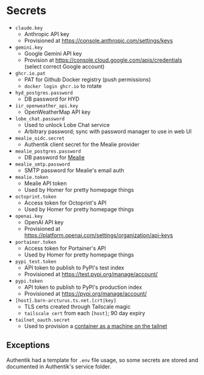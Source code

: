 # Secrets

- `claude.key`
  - Anthropic API key
  - Provisioned at https://console.anthropic.com/settings/keys
- `gemini.key`
  - Google Gemini API key
  - Provision at https://console.cloud.google.com/apis/credentials (select correct Google account)
- `ghcr.io.pat`
  - PAT for Github Docker registry (push permissions)
  - `docker login ghcr.io` to rotate
- `hyd_postgres.password`
  - DB password for HYD
- `iir_openweather_api.key`
  - OpenWeatherMap API key
- `lobe_chat.password`
  - Used to unlock Lobe Chat service
  - Arbitrary password; sync with password manager to use in web UI
- `mealie_oidc.secret`
  - Authentik client secret for the Mealie provider
- `mealie_postgres.password`
  - DB password for [Mealie](https://github.com/mealie-recipes/mealie)
- `mealie_smtp.password`
  - SMTP password for Mealie's email auth
- `mealie.token`
  - Mealie API token
  - Used by Homer for pretty homepage things
- `octoprint.token`
  - Access token for Octoprint's API
  - Used by Homer for pretty homepage things
- `openai.key`
  - OpenAI API key
  - Provisioned at https://platform.openai.com/settings/organization/api-keys
- `portainer.token`
  - Access token for Portainer's API
  - Used by Homer for pretty homepage things
- `pypi_test.token`
  - API token to publish to PyPI's test index
  - Provisioned at https://test.pypi.org/manage/account/
- `pypi.token`
  - API token to publish to PyPI's production index
  - Provisioned at https://pypi.org/manage/account/
- `[host].barn-arcturus.ts.net.[crt|key]`
  - TLS certs created through Tailscale magic
  - `tailscale cert` from each `[host]`; 90 day expiry
- `tailnet_oauth.secret`
  - Used to provision a [container as a machine on the tailnet](https://tailscale.com/kb/1282/docker#ts_socks5_server)

## Exceptions
Authentik had a template for `.env` file usage, so some secrets are stored and documented in Authentik's service folder.
